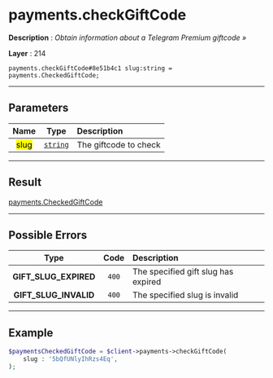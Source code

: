 # payments.checkGiftCode

**Description** : *Obtain information about a Telegram Premium giftcode &raquo;*

**Layer** : 214

```tl
payments.checkGiftCode#8e51b4c1 slug:string = payments.CheckedGiftCode;
```

---

## Parameters

| Name | Type | Description |
| :---: | :---: | :--- |
| <mark>slug</mark> | [`string`](type/string) | The giftcode to check |

---

## Result

[payments.CheckedGiftCode](type/payments.CheckedGiftCode)

---

## Possible Errors

| Type | Code | Description |
| :---: | :---: | :--- |
| **GIFT_SLUG_EXPIRED** | `400` | The specified gift slug has expired |
| **GIFT_SLUG_INVALID** | `400` | The specified slug is invalid |

---

## Example

```php
$paymentsCheckedGiftCode = $client->payments->checkGiftCode(
	slug : '5bQfUNlyIhRzs4Eq',
);
```